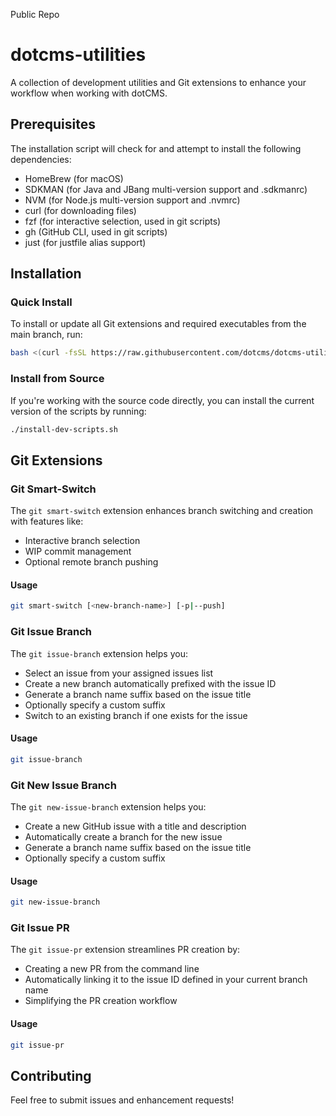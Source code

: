 Public Repo

# dotcms-utilities

A collection of development utilities and Git extensions to enhance your workflow when working with dotCMS.

## Prerequisites

The installation script will check for and attempt to install the following dependencies:

* HomeBrew (for macOS)
* SDKMAN (for Java and JBang multi-version support and .sdkmanrc)
* NVM (for Node.js multi-version support and .nvmrc)
* curl (for downloading files)
* fzf (for interactive selection, used in git scripts)
* gh (GitHub CLI, used in git scripts)
* just (for justfile alias support)

## Installation

### Quick Install

To install or update all Git extensions and required executables from the main branch, run:

```bash
bash <(curl -fsSL https://raw.githubusercontent.com/dotcms/dotcms-utilities/main/install-dev-scripts.sh)
```

### Install from Source

If you're working with the source code directly, you can install the current version of the scripts by running:

```bash
./install-dev-scripts.sh
```

## Git Extensions

### Git Smart-Switch

The `git smart-switch` extension enhances branch switching and creation with features like:
- Interactive branch selection
- WIP commit management
- Optional remote branch pushing

#### Usage

```bash
git smart-switch [<new-branch-name>] [-p|--push]
```

### Git Issue Branch

The `git issue-branch` extension helps you:
- Select an issue from your assigned issues list
- Create a new branch automatically prefixed with the issue ID
- Generate a branch name suffix based on the issue title
- Optionally specify a custom suffix
- Switch to an existing branch if one exists for the issue

#### Usage

```bash
git issue-branch
```

### Git New Issue Branch

The `git new-issue-branch` extension helps you:
- Create a new GitHub issue with a title and description
- Automatically create a branch for the new issue
- Generate a branch name suffix based on the issue title
- Optionally specify a custom suffix

#### Usage

```bash
git new-issue-branch
```

### Git Issue PR

The `git issue-pr` extension streamlines PR creation by:
- Creating a new PR from the command line
- Automatically linking it to the issue ID defined in your current branch name
- Simplifying the PR creation workflow

#### Usage

```bash
git issue-pr
```

## Contributing

Feel free to submit issues and enhancement requests!
